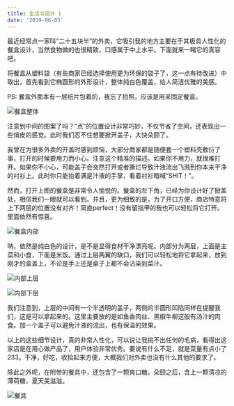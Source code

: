 ```yaml
---
title: 生活与设计 1
date: '2019-06-03'
---
```


最近经常点一家叫“二十五块半”的外卖，它吸引我的地方主要在于其极具人性化的餐盒设计，当然食物做的也很精致，口感属于中上水平。下面就来一睹它的真容吧。

将餐盒从塑料袋（有些商家已经选择使用更为环保的袋子了，这一点有待改进）中取出，首先看到它椭圆形的外形设计，整体纯白色覆盖，给人简洁优雅的美感。

PS: 餐盒外面本有一层纸片包着的，我忘了拍照，应该是用来固定餐盒。

![餐盒整体](./255_1.jpg)

注意到中间的图案了吗？“点”的位置设计非常巧妙，不仅节省了空间，还表现出一些俏皮的感觉。此时我们忍不住想要掀开盖子，大快朵颐了。

我曾在为很多外卖的开盖时感到烦恼，大部分商家都是随便套一个塑料壳敷衍了事，打开的时候要用力而小心。注意这个精准的描述。如果你不用力，就很难打开。如果你不小心，可能盖子会突然打开或者撕烂导致汁液流出飞溅到你本来干净的衬衫上。此时你只能抬着满是汁液的手掌，看着衬衫暗喊“SHIT！”。

然而，打开上图的餐盒是非常令人愉悦的。餐盒的左下角，已经为你设计好了掀盖处，相信我们一眼就可以看到。并且，更为细致的是，为了开口方便，商店特意将上下两层的位置没有对齐！简直perfect！没有留指甲的我也可以轻松将它打开。里面依然有惊喜。

![餐盒内部](./255_2.jpg)

呐，依然是纯白色的设计，是不是显得食材干净漂亮呢。内部分为两层，上面是主菜和小食，下面是米饭。通过上层两翼的缺口，我们可以轻松地将它拿起来，放到刚才的盒盖上，不论是手上还是桌子上都不会沾染到菜汁。

![内部上层](./255_3.jpg)

![内部下层](./255_5.jpg)

我们注意到，上层的中间有一个半透明的盖子，两侧的半圆形凹陷同样在提醒我们，这是可以拿起来的。这里主要放的是如鱼香肉丝、黑椒牛柳这般有汤汁的肉食。加一个盖子可以避免汁液的流出，也有保温的效果。

以上的这些细节设计，真的非常人性化，可以说让我挑不出任何的毛病，看得出这家店是在用心做产品了，用户体验非常优秀。要说有什么不足，就是菜量有点小了233。干净，好吃，收拾起来方便，大概我们对外卖也没有什么其他的要求了。

除此之外呢，在附带的餐具中，还包含了一颗爽口糖。朵颐之后，含上一颗清凉的薄荷糖，夏天美滋滋。

![餐具](./255_4.jpg)








